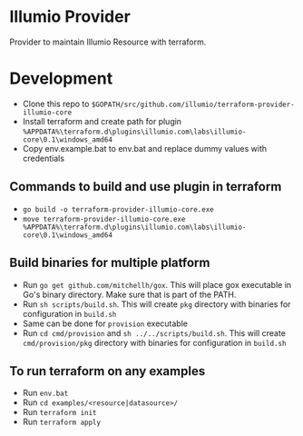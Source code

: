 # Illumio Provider
Provider to maintain Illumio Resource with terraform.

# Development
- Clone this repo to `$GOPATH/src/github.com/illumio/terraform-provider-illumio-core`
- Install terraform and create path for plugin `%APPDATA%\terraform.d\plugins\illumio.com\labs\illumio-core\0.1\windows_amd64`
- Copy env.example.bat to env.bat and replace dummy values with credentials

## Commands to build and use plugin in terraform

- `go build -o terraform-provider-illumio-core.exe`
- `move terraform-provider-illumio-core.exe %APPDATA%\terraform.d\plugins\illumio.com\labs\illumio-core\0.1\windows_amd64`

## Build binaries for multiple platform

- Run `go get github.com/mitchellh/gox`. This will place gox executable in Go's binary directory. Make sure that is part of the PATH.
- Run `sh scripts/build.sh`. This will create `pkg` directory with binaries for configuration in `build.sh`
- Same can be done for `provision` executable
- Run `cd cmd/provision` and  `sh ../../scripts/build.sh`. This will create `cmd/provision/pkg` directory with binaries for configuration in `build.sh`

## To run terraform on any examples

- Run `env.bat`
- Run `cd examples/<resource|datasource>/`
- Run `terraform init`
- Run `terraform apply`